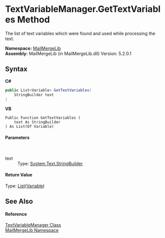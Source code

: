 # TextVariableManager.GetTextVariables Method 
 

The list of text variables which were found and used while processing the text.

**Namespace:**&nbsp;<a href="31c6ebbe-d683-7561-7308-5a5ee1f76bf5">MailMergeLib</a><br />**Assembly:**&nbsp;MailMergeLib (in MailMergeLib.dll) Version: 5.2.0.1

## Syntax

**C#**<br />
``` C#
public List<Variable> GetTextVariables(
	StringBuilder text
)
```

**VB**<br />
``` VB
Public Function GetTextVariables ( 
	text As StringBuilder
) As List(Of Variable)
```


#### Parameters
&nbsp;<dl><dt>text</dt><dd>Type: <a href="http://msdn2.microsoft.com/en-us/library/y9sxk6fy" target="_blank">System.Text.StringBuilder</a><br /></dd></dl>

#### Return Value
Type: <a href="http://msdn2.microsoft.com/en-us/library/6sh2ey19" target="_blank">List</a>(<a href="1994aa31-7ce4-0806-8e6a-49e11fcb26f5">Variable</a>)

## See Also


#### Reference
<a href="d38e8275-4359-1016-4792-c8c3c8e8a6b5">TextVariableManager Class</a><br /><a href="31c6ebbe-d683-7561-7308-5a5ee1f76bf5">MailMergeLib Namespace</a><br />